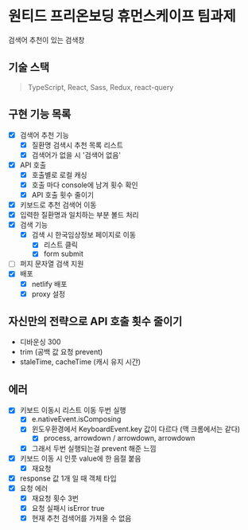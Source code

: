 # 원티드 프리온보딩 휴먼스케이프 팀과제

검색어 추천이 있는 검색창

## 기술 스택
> TypeScript, React, Sass, Redux, react-query

## 구현 기능 목록

- [x] 검색어 추천 기능
  - [x] 질환명 검색시 추천 목록 리스트
  - [x] 검색어가 없을 시 '검색어 없음'
- [x] API 호출
  - [x] 호출별로 로컬 캐싱
  - [x] 호출 마다 console에 남겨 횟수 확인
  - [x] API 호출 횟수 줄이기
- [x] 키보드로 추천 검색어 이동
- [x] 입력한 질환명과 일치하는 부분 볼드 처리
- [x] 검색 기능
  - [x] 검색 시 한국임상정보 페이지로 이동
    - [x] 리스트 클릭
    - [x] form submit
- [ ] 퍼지 문자열 검색 지원
- [x] 배포
  - [x] netlify 배포
  - [x] proxy 설정

## 자신만의 전략으로 API 호출 횟수 줄이기

-  디바운싱 300
-  trim (공백 값 요청 prevent)
-  staleTime, cacheTime (캐시 유지 시간)


## 에러

- [x] 키보드 이동시 리스트 이동 두번 실행
  - [x] e.nativeEvent.isComposing
  - [x] 윈도우환경에서 KeyboardEvent.key 값이 다르다 (맥 크롬에서는 같다)
    - [x] process, arrowdown / arrowdown, arrowdown
  - [x] 그래서 두번 실행되는걸 prevent 해준 느낌
- [x] 키보드 이동 시 인풋 value에 한 음절 붙음
  - [x] 재요청
- [x] response 값 1개 일 때 객체 타입
- [x] 요청 에러
  - [x] 재요청 횟수 3번
  - [x] 요청 실패시 isError true
  - [x] 현재 추천 검색어를 가져올 수 없음
